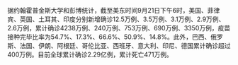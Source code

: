 据约翰霍普金斯大学和彭博统计，截至美东时间9月21日下午6时，美国、菲律宾、英国、土耳其、印度分别新增确诊12.5万例、3.5万例、3.1万例、2.9万例、2.6万例，累计确诊4238万例、240万例、753万例、690万例、3350万例，疫苗接种完毕比率为54.7%、17.3%、66.6%、50.9%、14.8%。此外，巴西、俄罗斯、法国、伊朗、阿根廷、哥伦比亚、西班牙、意大利、印尼、德国累计确诊超过400万例。目前全球累计确诊2.29亿例，累计死亡471万例。